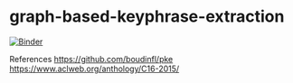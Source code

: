 # graph-based-keyphrase-extraction

[![Binder](https://notebooks.gesis.org/binder/badge_logo.svg)](https://notebooks.gesis.org/binder/v2/gh/000emanresu111/graph-based-keyphrase-extraction/master?filepath=sequences-extraction.ipynb)


References
https://github.com/boudinfl/pke
https://www.aclweb.org/anthology/C16-2015/
